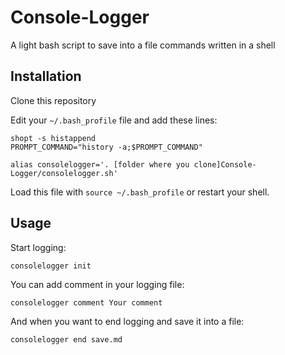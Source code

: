 # Console-Logger
A light bash script to save into a file commands written in a shell


## Installation

Clone this repository

Edit your `~/.bash_profile` file and add these lines:
```shell
shopt -s histappend
PROMPT_COMMAND="history -a;$PROMPT_COMMAND"

alias consolelogger='. [folder where you clone]Console-Logger/consolelogger.sh'
```

Load this file with `source ~/.bash_profile` or restart your shell.


## Usage

Start logging:
```shell
consolelogger init
```

You can add comment in your logging file:
```shell
consolelogger comment Your comment
```

And when you want to end logging and save it into a file:
```shell
consolelogger end save.md
```